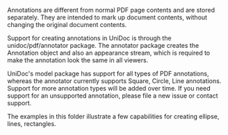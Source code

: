 Annotations are different from normal PDF page contents and are stored separately.  They are intended to mark up
document contents, without changing the original document contents.

Support for creating annotations in UniDoc is through the unidoc/pdf/annotator package.
The annotator package creates the Annotation object and also an appearance stream, which is required to make
the annotation look the same in all viewers.

UniDoc's model package has support for all types of PDF annotations, whereas the annotator currently supports Square,
Circle, Line annotations.  Support for more annotation types will be added over time.  If you need support for an
unsupported annotation, please file a new issue or contact support.

The examples in this folder illustrate a few capabilities for creating ellipse, lines, rectangles.

